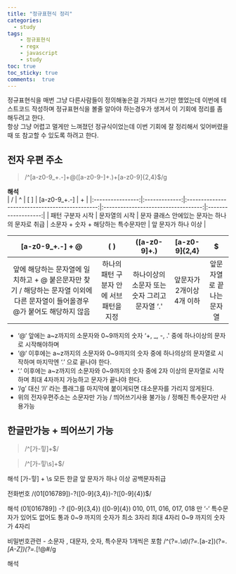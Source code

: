 ```yaml
---
title: "정규표현식 정리"
categories: 
  - study
tags: 
    - 정규표현식
    - regx
    - javascript
    - study
toc: true
toc_sticky: true
comments:  true
---
```


정규표현식을 매번 그냥 다른사람들이 정의해놓은걸 가져다 쓰기만 했었는데 이번에 테스트코드 작성하며 정규표현식을 볼줄 알아야 하는경우가 생겨서 이 기회에 정리를 좀 해두려고 한다.  
항상 그냥 어렵고 멀게만 느껴졌던 정규식이었는데 이번 기회에 잘 정리해서 잊어버렸을때 또 참고할 수 있도록 하려고 한다.
  

## 전자 우편 주소
> /^[a-z0-9_+.-]+@([a-z0-9-]+\.)+[a-z0-9]{2,4}$/g  
  

**해석**  
|         /        |       ^       |                       [ ]                      |             [a-z0-9_+.-]            |          +          |
|:----------------:|:-------------:|:----------------------------------------------:|:-----------------------------------:|:-------------------:|
| 패턴 구분자 시작 | 문자열의 시작 | 문자 클래스 안에있는 문자는 하나의 문자로 취급 | 소문자 + 숫자 + 해당하는 특수문자만 | 앞 문자가 하나 이상 |


|                                                        [a-z0-9_+.-] + @                                                        |                    ( )                   |                 ([a-z0-9]+\.)                 |       [a-z0-9]{2,4}       |             $            |
|:------------------------------------------------------------------------------------------------------------------------------:|:----------------------------------------:|:---------------------------------------------:|:-------------------------:|:------------------------:|
| 앞에 해당하는 문자열에 일치하고 + @ 붙은문자만 찾기 / 해당하는 문자열 이외에 다른 문자열이 들어올경우 @가 붙어도 해당하지 않음 | 하나의 패턴 구분자 안에 서브 패턴을 지정 | 하나이상의 소문자 또는 숫자 그리고 문자열 ‘.' | 앞문자가 2개이상 4개 이하 | 앞문자열로 끝나는 문자열 |


- ‘@‘ 앞에는 a~z까지의 소문자와 0~9까지의 숫자 ‘+, _, -, .' 중에 하나이상의 문자로 시작해야하며 
- ‘@‘ 이후에는  a~z까지의 소문자와 0~9까지의 숫자 중에 하나의상의 문자열로 시작하며 마지막엔 ‘.’ 으로 끝나야 한다.
- ‘.’ 이후에는 a~z까지의 소문자와 0~9까지의 숫자 중에 2자 이상의 문자열로 시작하며 최대 4자까지 가능하고 문자가 끝나야 한다.
- ‘/g’ 대신 ‘/i’ 라는 플래그를 마지막에 붙이게되면 대소문자를 가리지 않게된다.
- 위의 전자우편주소는 소문자만 가능 / 띄어쓰기사용 불가능 / 정해진 특수문자만 사용가능




## 한글만가능 + 띄어쓰기 가능

> /^[가-힣]+$/     


> /^[가-힣\s]+$/

해석
[가-힣]
+
\s
모든 한글
앞 문자가 하나 이상
공백문자취급


전화번호
/(01[016789])\-?([0-9]{3,4})\-?([0-9]{4})$/

해석
(01[016789])
\-?
([0-9]{3,4})
([0-9]{4})
010, 011, 016, 017, 018 만
‘-‘ 특수문자가 있어도 없어도 통과
0~9 까지의 숫자가 최소 3자리 최대 4자리
0~9 까지의 숫자가 4자리



비밀번호관련 - 소문자 , 대문자, 숫자, 특수문자 1개씩은 포함
/^(?=.*\d)(?=.*[a-z])(?=.*[A-Z])(?=.*[!@#$%^&*()_+\-=,./<>?;':"[\]{}]).{8,15}$/g

해석














